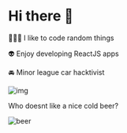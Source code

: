# Hi there 👋

👨🏻‍💻 I like to code random things

👽 Enjoy developing ReactJS apps

🚘 Minor league car hacktivist


![img](https://us-central1-biofun.cloudfunctions.net/app/test.svg) 

Who doesnt like a nice cold beer?

![beer](https://biofun.web.app/beer.svg)
 
